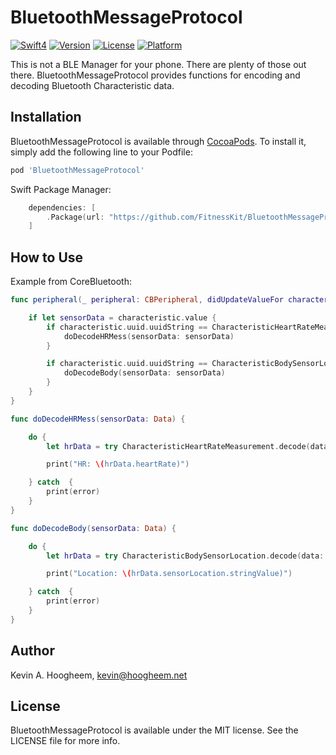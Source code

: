 # BluetoothMessageProtocol

[![Swift4](https://img.shields.io/badge/swift4-compatible-4BC51D.svg?style=flat)](https://developer.apple.com/swift)
[![Version](https://img.shields.io/cocoapods/v/BluetoothMessageProtocol.svg?style=flat)](http://cocoapods.org/pods/BluetoothMessageProtocol)
[![License](https://img.shields.io/cocoapods/l/BluetoothMessageProtocol.svg?style=flat)](http://cocoapods.org/pods/BluetoothMessageProtocol)
[![Platform](https://img.shields.io/cocoapods/p/BluetoothMessageProtocol.svg?style=flat)](http://cocoapods.org/pods/BluetoothMessageProtocol)


This is not a BLE Manager for your phone.  There are plenty of those out there.  BluetoothMessageProtocol provides functions for encoding and decoding Bluetooth Characteristic data.


## Installation

BluetoothMessageProtocol is available through [CocoaPods](http://cocoapods.org). To install it, simply add the following line to your Podfile:

```ruby
pod 'BluetoothMessageProtocol'
```

Swift Package Manager:
```swift
    dependencies: [
        .Package(url: "https://github.com/FitnessKit/BluetoothMessageProtocol", from: 0.9.8)
    ]
```
## How to Use

Example from CoreBluetooth:

```swift
func peripheral(_ peripheral: CBPeripheral, didUpdateValueFor characteristic: CBCharacteristic, error: Error?) {

    if let sensorData = characteristic.value {
        if characteristic.uuid.uuidString == CharacteristicHeartRateMeasurement.uuidString {
            doDecodeHRMess(sensorData: sensorData)
        }

        if characteristic.uuid.uuidString == CharacteristicBodySensorLocation.uuidString {
            doDecodeBody(sensorData: sensorData)
        }
    }
}

func doDecodeHRMess(sensorData: Data) {

    do {
        let hrData = try CharacteristicHeartRateMeasurement.decode(data: sensorData)

        print("HR: \(hrData.heartRate)")

    } catch  {
        print(error)
    }
}

func doDecodeBody(sensorData: Data) {

    do {
        let hrData = try CharacteristicBodySensorLocation.decode(data: sensorData)

        print("Location: \(hrData.sensorLocation.stringValue)")

    } catch  {
        print(error)
    }
}
```

## Author

Kevin A. Hoogheem, kevin@hoogheem.net

## License

BluetoothMessageProtocol is available under the MIT license. See the LICENSE file for more info.
